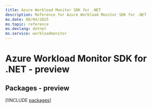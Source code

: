 ```yaml
---
title: Azure Workload Monitor SDK for .NET
description: Reference for Azure Workload Monitor SDK for .NET
ms.date: 08/04/2025
ms.topic: reference
ms.devlang: dotnet
ms.service: workloadmonitor
---
```

# Azure Workload Monitor SDK for .NET - preview
## Packages - preview
[!INCLUDE [packages](workload-monitor-index.md)]